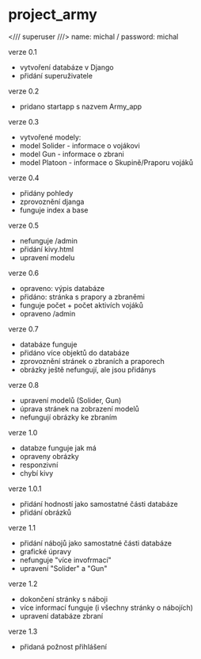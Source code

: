 # project_army

</// superuser ///> 
name: michal /
password: michal

verze 0.1 
- vytvoření databáze v Django
- přidání superuživatele

verze 0.2
- pridano startapp s nazvem Army_app

verze 0.3
- vytvořené modely:
- model Solider - informace o vojákovi
- model Gun - informace o zbrani
- model Platoon - informace o Skupině/Praporu vojáků

verze 0.4
- přidány pohledy
- zprovoznění djanga
- funguje index a base

verze 0.5
- nefunguje /admin
- přidání kivy.html
- upravení modelu

verze 0.6
- opraveno: výpis databáze
- přidáno: stránka s prapory a zbraněmi
- funguje počet + počet aktivích vojáků
- opraveno /admin

verze 0.7 
- databáze funguje
- přidáno více objektů do databáze
- zprovoznění stránek o zbraních a praporech
- obrázky ještě nefungují, ale jsou přidánys

verze 0.8
- upravení modelů (Solider, Gun)
- úprava stránek na zobrazení modelů
- nefungují obrázky ke zbraním

verze 1.0
- databze funguje jak má
- opraveny obrázky
- responzivní
- chybí kivy

verze 1.0.1
- přidání hodností jako samostatné části databáze
- přidání obrázků

verze 1.1
- přidání nábojů jako samostatné části databáze
- grafické úpravy
- nefunguje "více invofrmací"
- upravení "Solider" a "Gun"

verze 1.2
- dokončení stránky s náboji
- více informací funguje (i všechny stránky o nábojích)
- upravení databáze zbraní

verze 1.3
- přidaná požnost přihlášení

